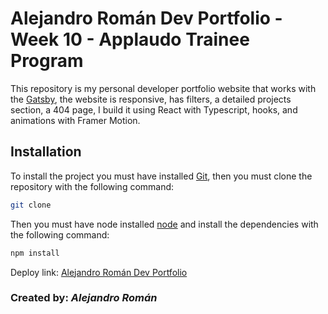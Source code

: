 # **Alejandro Román Dev Portfolio - Week 10 - Applaudo Trainee Program**

This repository is my personal developer portfolio website that works with the [Gatsby](https://www.gatsbyjs.com/), the website is responsive, has filters, a detailed projects section, a 404 page, I build it using React with Typescript, hooks, and animations with Framer Motion.

## Installation

To install the project you must have installed [Git](https://git-scm.com/downloads), then you must clone the repository with the following command:

```bash
git clone
```

Then you must have node installed [node](https://nodejs.org/es/) and install the dependencies with the following command:

```bash
npm install
```

Deploy link: [Alejandro Román Dev Portfolio](alejandro-roman-dev-portfolio.vercel.app)

### Created by: **_Alejandro Román_**

